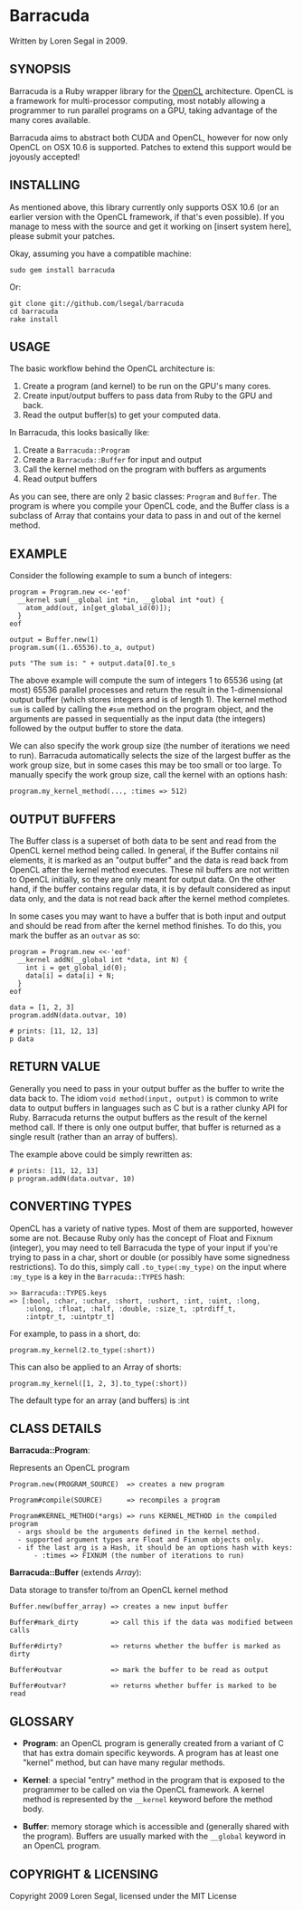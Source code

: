 Barracuda
=========

Written by Loren Segal in 2009.

SYNOPSIS
--------

Barracuda is a Ruby wrapper library for the [OpenCL][1] architecture. OpenCL is a
framework for multi-processor computing, most notably allowing a programmer
to run parallel programs on a GPU, taking advantage of the many cores
available.

Barracuda aims to abstract both CUDA and OpenCL, however for now only OpenCL
on OSX 10.6 is supported. Patches to extend this support would be joyously
accepted!

INSTALLING
----------

As mentioned above, this library currently only supports OSX 10.6 (or an earlier
version with the OpenCL framework, if that's even possible). If you manage to
mess with the source and get it working on [insert system here], please submit
your patches.

Okay, assuming you have a compatible machine:

    sudo gem install barracuda
    
Or:

    git clone git://github.com/lsegal/barracuda
    cd barracuda
    rake install
    
USAGE
-----

The basic workflow behind the OpenCL architecture is:

1. Create a program (and kernel) to be run on the GPU's many cores.
2. Create input/output buffers to pass data from Ruby to the GPU and back.
3. Read the output buffer(s) to get your computed data.

In Barracuda, this looks basically like:

1. Create a `Barracuda::Program`
2. Create a `Barracuda::Buffer` for input and output
2. Call the kernel method on the program with buffers as arguments
3. Read output buffers

As you can see, there are only 2 basic classes: `Program` and `Buffer`. The
program is where you compile your OpenCL code, and the Buffer class is a 
subclass of Array that contains your data to pass in and out of the kernel
method.

EXAMPLE
-------

Consider the following example to sum a bunch of integers:

    program = Program.new <<-'eof'
      __kernel sum(__global int *in, __global int *out) {
        atom_add(out, in[get_global_id(0)]); 
      }
    eof
    
    output = Buffer.new(1)
    program.sum((1..65536).to_a, output)
    
    puts "The sum is: " + output.data[0].to_s
    
The above example will compute the sum of integers 1 to 65536 using (at most)
65536 parallel processes and return the result in the 1-dimensional output
buffer (which stores integers and is of length 1). The kernel method `sum` 
is called by calling the `#sum` method on the program object, and the 
arguments are passed in sequentially as the input data (the integers) 
followed by the output buffer to store the data.

We can also specify the work group size (the number of iterations we need
to run). Barracuda automatically selects the size of the largest buffer as 
the work group size, but in some cases this may be too small or too large. To
manually specify the work group size, call the kernel with an options hash:

    program.my_kernel_method(..., :times => 512)
    
OUTPUT BUFFERS
--------------

The Buffer class is a superset of both data to be sent and read from the OpenCL
kernel method being called. In general, if the Buffer contains nil elements,
it is marked as an "output buffer" and the data is read back from OpenCL after
the kernel method executes. These nil buffers are not written to OpenCL initially,
so they are only meant for output data. On the other hand, if the buffer contains
regular data, it is by default considered as input data only, and the data
is not read back after the kernel method completes.

In some cases you may want to have a buffer that is both input and output and
should be read from after the kernel method finishes. To do this, you mark the
buffer as an `outvar` as so:

    program = Program.new <<-'eof'
      __kernel addN(__global int *data, int N) {
        int i = get_global_id(0);
        data[i] = data[i] + N;
      }
    eof
    
    data = [1, 2, 3]
    program.addN(data.outvar, 10) 
    
    # prints: [11, 12, 13]
    p data 

RETURN VALUE
------------

Generally you need to pass in your output buffer as the buffer to write the
data back to. The idiom `void method(input, output)` is common to write data to
output buffers in languages such as C but is a rather clunky API for Ruby.
Barracuda returns the output buffers as the result of the kernel method call.
If there is only one output buffer, that buffer is returned as a single result
(rather than an array of buffers). 

The example above could be simply rewritten as:

    # prints: [11, 12, 13]
    p program.addN(data.outvar, 10)

CONVERTING TYPES
----------------

OpenCL has a variety of native types. Most of them are supported, however some
are not. Because Ruby only has the concept of Float and Fixnum (integer), you
may need to tell Barracuda the type of your input if you're trying to pass in
a char, short or double (or possibly have some signedness restrictions). To
do this, simply call `.to_type(:my_type)` on the input where `:my_type` is
a key in the `Barracuda::TYPES` hash:

    >> Barracuda::TYPES.keys
    => [:bool, :char, :uchar, :short, :ushort, :int, :uint, :long, 
        :ulong, :float, :half, :double, :size_t, :ptrdiff_t, 
        :intptr_t, :uintptr_t]

For example, to pass in a short, do:

    program.my_kernel(2.to_type(:short))
    
This can also be applied to an Array of shorts:

    program.my_kernel([1, 2, 3].to_type(:short))
    
The default type for an array (and buffers) is :int

CLASS DETAILS
-------------

**Barracuda::Program**:

Represents an OpenCL program
    
    Program.new(PROGRAM_SOURCE)  => creates a new program

    Program#compile(SOURCE)      => recompiles a program

    Program#KERNEL_METHOD(*args) => runs KERNEL_METHOD in the compiled program
      - args should be the arguments defined in the kernel method.
      - supported argument types are Float and Fixnum objects only.
      - if the last arg is a Hash, it should be an options hash with keys:
          - :times => FIXNUM (the number of iterations to run)

**Barracuda::Buffer** (extends *Array*):

Data storage to transfer to/from an OpenCL kernel method
    
    Buffer.new(buffer_array) => creates a new input buffer
  
    Buffer#mark_dirty        => call this if the data was modified between calls

    Buffer#dirty?            => returns whether the buffer is marked as dirty
    
    Buffer#outvar            => mark the buffer to be read as output
    
    Buffer#outvar?           => returns whether buffer is marked to be read
    
GLOSSARY
--------

* **Program**: an OpenCL program is generally created from a variant of C that
  has extra domain specific keywords. A program has at least one "kernel" 
  method, but can have many regular methods.

* **Kernel**: a special "entry" method in the program that is exposed to the 
  programmer to be called on via the OpenCL framework. A kernel method is 
  represented by the `__kernel` keyword before the method body.

* **Buffer**: memory storage which is accessible and (generally shared with the 
  program). Buffers are usually marked with the `__global` keyword in an 
  OpenCL program.

COPYRIGHT & LICENSING
---------------------

Copyright 2009 Loren Segal, licensed under the MIT License

[1]: http://en.wikipedia.ca/wiki/OpenCL "OpenCL"